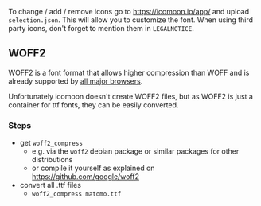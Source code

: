 To change / add / remove icons go to https://icomoon.io/app/ and upload `selection.json`.
This will allow you to customize the font. When using third party icons, don't forget to mention
them in `LEGALNOTICE`.

## WOFF2

WOFF2 is a font format that allows higher compression than WOFF and is already supported by [all major browsers](https://caniuse.com/#feat=woff2).

Unfortunately icomoon doesn't create WOFF2 files, but as WOFF2 is just a container for ttf fonts, they can be easily converted.

### Steps

- get `woff2_compress`
    - e.g. via the `woff2` debian package or similar packages for other distributions
    - or compile it yourself as explained on https://github.com/google/woff2
- convert all .ttf 
 files
    - `woff2_compress matomo.ttf`
